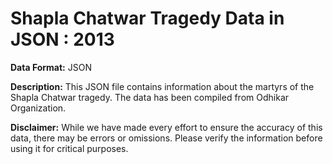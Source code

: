 # Shapla Chatwar Tragedy Data in JSON : 2013

**Data Format:** JSON

**Description:**
This JSON file contains information about the martyrs of the Shapla Chatwar tragedy. The data has been compiled from Odhikar Organization.

**Disclaimer:**
While we have made every effort to ensure the accuracy of this data, there may be errors or omissions. Please verify the information before using it for critical purposes.
